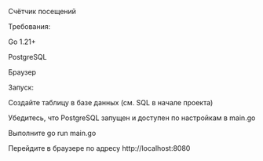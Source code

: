 Счётчик посещений



Требования:

Go 1.21+

PostgreSQL

Браузер



Запуск:

Создайте таблицу в базе данных (см. SQL в начале проекта)

Убедитесь, что PostgreSQL запущен и доступен по настройкам в main.go

Выполните go run main.go

Перейдите в браузере по адресу http://localhost:8080
